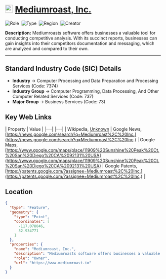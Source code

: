 
# <img src="https://www.mediumroast.io/favicon.png" alt="Mediumroast, Inc. Logo" height="25px" title="Mediumroast, Inc." />  [Mediumroast, Inc.](https://www.mediumroast.io) 


![Role](https://img.shields.io/badge/Role-Owner-blue?style=for-the-badge)&nbsp;&nbsp;![Type](https://img.shields.io/badge/Type-Private-blue?style=for-the-badge)&nbsp;&nbsp;![Region](https://img.shields.io/badge/Region-AMER-blue?style=for-the-badge)&nbsp;&nbsp;![Creator](https://img.shields.io/badge/Creator-Michael%20Hay-blue?style=for-the-badge)

**Description:** Mediumroasts software offers businesses a valuable tool for conducting competitive analysis. With its succinct reports, businesses can gain insights into their competitors documentation and messaging, which are analyzed and compared to their own.

---


## Standard Industry Code (SIC) Details

* **Industry** &#8594; Computer Processing and Data Preparation and Processing Services (Code: 7374)
* **Industry Group** &#8594; Computer Programming, Data Processing, And Other Computer Related Services (Code: 737)
* **Major Group** &#8594; Business Services (Code: 73)


## Key Web Links

 | Property | Value | 
 |---|  |---| 
 | Wikipedia, [Unknown](Unknown)  | Google News, [https://news.google.com/search?q=Mediumroast%2C%20Inc.](https://news.google.com/search?q=Mediumroast%2C%20Inc.)  | Google Maps, [https://www.google.com/maps/place/11909%20Sunshine%20Peak%20Ct.%20San%20Diego%20CA%2092131%20USA](https://www.google.com/maps/place/11909%20Sunshine%20Peak%20Ct.%20San%20Diego%20CA%2092131%20USA)  | Google Patents, [https://patents.google.com/?assignee=Mediumroast%2C%20Inc.](https://patents.google.com/?assignee=Mediumroast%2C%20Inc.)  | 


## Location
```geojson
{
  "type": "Feature",
  "geometry": {
    "type": "Point",
    "coordinates": [
      -117.078046,
      32.934771
    ]
  },
  "properties": {
    "name": "Mediumroast, Inc.",
    "description": "Mediumroasts software offers businesses a valuable tool for conducting competitive analysis. With its succinct reports, businesses can gain insights into their competitors documentation and messaging, which are analyzed and compared to their own.",
    "role": "Owner",
    "url": "https://www.mediumroast.io"
  }
}
```